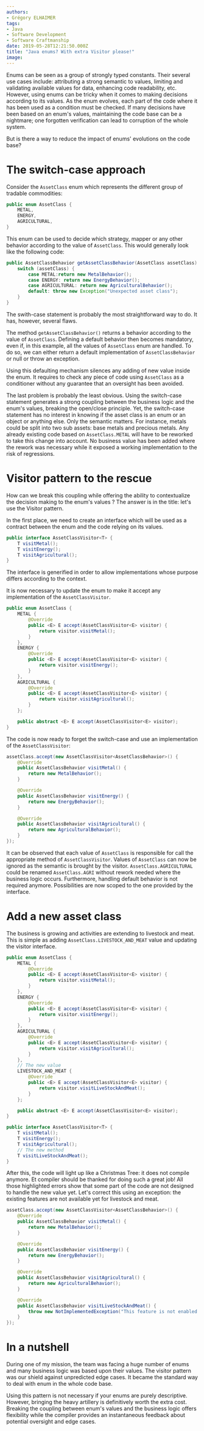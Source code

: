 ```yaml
---
authors:
- Grégory ELHAIMER
tags:
- Java
- Software Development
- Software Craftmanship
date: 2019-05-28T12:21:50.000Z
title: "Java enums? With extra Visitor please!"
image: 
---
```


Enums can be seen as a group of strongly typed constants. Their several use cases include: attributing a strong semantic to values, limiting and validating available values for data, enhancing code readability, etc.
However, using enums can be tricky when it comes to making decisions according to its values. As the enum evolves, each part of the code where it has been used as a condition must be checked. If many decisions have been based on an enum's values, maintaining the code base can be a nightmare; one forgotten verification can lead to corruption of the whole system.

But is there a way to reduce the impact of enums' evolutions on the code base?

# The switch-case approach

Consider the `AssetClass` enum which represents the different group of tradable commodities:

```java
public enum AssetClass {
    METAL,
    ENERGY,
    AGRICULTURAL,
}
```

This enum can be used to decide which strategy, mapper or any other behavior according to the value of `AssetClass`. This would generally look like the following code:

```java
public AssetClassBehavior getAssetClassBehavior(AssetClass assetClass) throws Exception {
    switch (assetClass) {
        case METAL:return new MetalBehavior();
        case ENERGY: return new EnergyBehavior();
        case AGRICULTURAL: return new AgriculturalBehavior();
        default: throw new Exception("Unexpected asset class");
    }
}
```

The swith-case statement is probably the most straightforward way to do. It has, however, several flaws.

The method `getAssetClassBehavior()` returns a behavior according to the value of `AssetClass`. Defining a default behavior then becomes mandatory, even if, in this example, all the values of `AssetClass` enum are handled. To do so, we can either return a default implementation of `AssetClassBehavior` or null or throw an exception.

Using this defaulting mechanism silences any adding of new value inside the enum. It requires to check any piece of code using `AssetClass` as a conditioner without any guarantee that an oversight has been avoided.

The last problem is probably the least obvious. Using the switch-case statement generates a strong coupling between the business logic and the enum's values, breaking the open/close principle.
Yet, the switch-case statement has no interest in knowing if the asset class is an enum or an object or anything else. Only the semantic matters.
For instance, metals could be split into two sub assets: base metals and precious metals. Any already existing code based on `AssetClass.METAL` will have to be reworked to take this change into account. No business value has been added where the rework was necessary while it exposed a working implementation to the risk of regressions.


# Visitor pattern to the rescue

How can we break this coupling while offering the ability to contextualize the decision making to the enum's values ? The answer is in the title: let's use the Visitor pattern.

In the first place, we need to create an interface which will be used as a contract between the enum and the code relying on its values.

```java
public interface AssetClassVisitor<T> {
    T visitMetal();
    T visitEnergy();
    T visitAgricultural();
}
```

The interface is generified in order to allow implementations whose purpose differs according to the context.

It is now necessary to update the enum to make it accept any implementation of the `AssetClassVisitor`.

```java
public enum AssetClass {
    METAL {
        @Override
        public <E> E accept(AssetClassVisitor<E> visitor) {
            return visitor.visitMetal();
        }
    },
    ENERGY {
        @Override
        public <E> E accept(AssetClassVisitor<E> visitor) {
            return visitor.visitEnergy();
        }
    },
    AGRICULTURAL {
        @Override
        public <E> E accept(AssetClassVisitor<E> visitor) {
            return visitor.visitAgricultural();
        }
    };

    public abstract <E> E accept(AssetClassVisitor<E> visitor);
}
```

The code is now ready to forget the switch-case and use an implementation of the `AssetClassVisitor`:

```java
assetClass.accept(new AssetClassVisitor<AssetClassBehavior>() {
    @Override
    public AssetClassBehavior visitMetal() {
        return new MetalBehavior();
    }

    @Override
    public AssetClassBehavior visitEnergy() {
        return new EnergyBehavior();
    }

    @Override
    public AssetClassBehavior visitAgricultural() {
        return new AgriculturalBehavior();
    }
});
```

It can be observed that each value of `AssetClass` is responsible for call the appropriate method of `AssetClassVisitor`. Values of `AssetClass` can now be ignored as the semantic is brought by the visitor. `AssetClass.AGRICULTURAL` could be renamed `AssetClass.AGRI` without rework needed where the business logic occurs.
Furthermore, handling default behavior is not required anymore. Possibilities are now scoped to the one provided by the interface.

# Add a new asset class

The business is growing and activities are extending to livestock and meat. 
This is simple as adding `AssetClass.LIVESTOCK_AND_MEAT` value and updating the visitor interface.

```java
public enum AssetClass {
    METAL {
        @Override
        public <E> E accept(AssetClassVisitor<E> visitor) {
            return visitor.visitMetal();
        }
    },
    ENERGY {
        @Override
        public <E> E accept(AssetClassVisitor<E> visitor) {
            return visitor.visitEnergy();
        }
    },
    AGRICULTURAL {
        @Override
        public <E> E accept(AssetClassVisitor<E> visitor) {
            return visitor.visitAgricultural();
        }
    },
    // The new value
    LIVESTOCK_AND_MEAT {
        @Override
        public <E> E accept(AssetClassVisitor<E> visitor) {
            return visitor.visitLiveStockAndMeat();
        }
    };

    public abstract <E> E accept(AssetClassVisitor<E> visitor);
}
```

```java
public interface AssetClassVisitor<T> {
    T visitMetal();
    T visitEnergy();
    T visitAgricultural();
    // The new method
    T visitLiveStockAndMeat();
}
```

After this, the code will light up like a Christmas Tree: it does not compile anymore. Et compiler should be thanked for doing such a great job! All those highlighted errors show that some part of the code are not designed to handle the new value yet. Let's correct this using an exception: the existing features are not available yet for livestock and meat.


```java
assetClass.accept(new AssetClassVisitor<AssetClassBehavior>() {
    @Override
    public AssetClassBehavior visitMetal() {
        return new MetalBehavior();
    }

    @Override
    public AssetClassBehavior visitEnergy() {
        return new EnergyBehavior();
    }

    @Override
    public AssetClassBehavior visitAgricultural() {
        return new AgriculturalBehavior();
    }

    @Override
    public AssetClassBehavior visitLiveStockAndMeat() {
        throw new NotImplementedException("This feature is not enabled yet for livestock and meat.")
    }
});
```
 
# In a nutshell

During one of my mission, the team was facing a huge number of enums and many business logic was based upon their values. The visitor pattern was our shield against unpredicted edge cases. It became the standard way to deal with enum in the whole code base.

Using this pattern is not necessary if your enums are purely descriptive. However, bringing the heavy artillery is definitively worth the extra cost. Breaking the coupling between enum's values and the business logic offers flexibility while the compiler provides an instantaneous feedback about potential oversight and edge cases.
